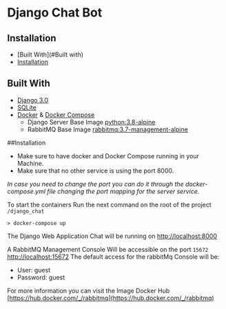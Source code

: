 # Django Chat Bot

## Installation
- [Built With](#Built with)
- [Installation](#Installation)

## Built With
- [Django 3.0](https://docs.djangoproject.com/en/3.0/)
- [SQLite](https://www.sqlite.org)
- [Docker](https://www.docker.com/) & [Docker Compose](https://docs.docker.com/compose/)
    - Django Server Base Image [python:3.8-alpine](https://hub.docker.com/_/python)
    - RabbitMQ Base Image [rabbitmq:3.7-management-alpine](https://hub.docker.com/_/rabbitmq)
    
   
##Installation
- Make sure to have docker and Docker Compose running in your Machine.
- Make sure that no other service is using the port 8000.

*In case you need to change the port you can do it through the docker-compose.yml file
changing the port mapping for the server service.*

To start the containers Run the next command on the root of the project `/django_chat `
```sqlite-sql
> docker-compose up
```
The Django Web Application Chat will be running on [http://localhost:8000](http://localhost:8000) 

A RabbitMQ Management Console Will be accessible on the port `15672` [http://localhost:15672](http://localhost:15672)
The default access for the rabbitMq Console will be:
- User: guest 
- Password: guest

For more information you can visit the Image Docker Hub [https://hub.docker.com/_/rabbitmq](https://hub.docker.com/_/rabbitmq) 

